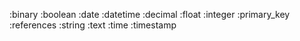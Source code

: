 :binary
:boolean
:date
:datetime
:decimal
:float
:integer
:primary_key
:references
:string
:text
:time
:timestamp
